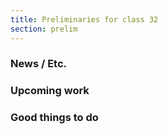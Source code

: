 ```yaml
---
title: Preliminaries for class 32
section: prelim
---
```

### News / Etc.

### Upcoming work

### Good things to do
